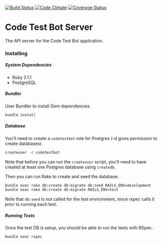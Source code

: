 [![Build Status](https://travis-ci.org/cyrusinnovation/CodeTestBotServer.svg?branch=travis)](https://travis-ci.org/cyrusinnovation/CodeTestBotServer)
[![Code Climate](https://codeclimate.com/github/cyrusinnovation/CodeTestBotServer.png)](https://codeclimate.com/github/cyrusinnovation/CodeTestBotServer)
[![Coverage Status](https://coveralls.io/repos/cyrusinnovation/CodeTestBotServer/badge.png)](https://coveralls.io/repos/cyrusinnovation/CodeTestBotServer)

# Code Test Bot Server

The API server for the Code Test Bot application.

### Installing
##### System Dependencies
- Ruby 2.1.1
- PostgreSQL

##### Bundler
User Bundler to install Gem dependencies.
```sh
bundle install
```

##### Database

You'll need to create a `codetestbot` role for Postgres (-d gives permission to create databases).
```sh
createuser -d codetestbot
```

Note that before you can run the `createuser` script, you'll need to have created at least one Postgres database using `createdb`.

Then you can run Rake to create and seed the database.
```sh
bundle exec rake db:create db:migrate db:seed RAILS_ENV=development
bundle exec rake db:create db:migrate RAILS_ENV=test
```

Note that `db:seed` is not called for the test environment, since rspec calls it prior to running each test.

##### Running Tests
Once the test DB is setup, you should be able to run the tests with RSpec.
```sh
bundle exec rspec
```
